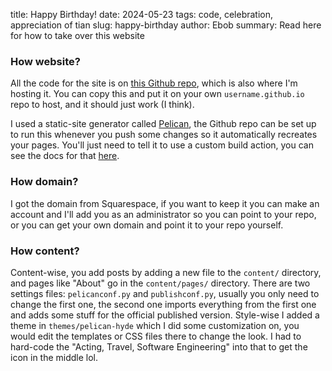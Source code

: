 title: Happy Birthday!
date: 2024-05-23
tags: code, celebration, appreciation of tian
slug: happy-birthday
author: Ebob
summary: Read here for how to take over this website

### How website?
All the code for the site is on [this Github repo](https://github.com/EWol234/ewol234.github.io), which is also where I'm hosting it. You can copy this and put it on your own `username.github.io` repo to host, and it should just work (I think).

I used a static-site generator called [Pelican](https://docs.getpelican.com/en/4.9.1/index.html), the Github repo can be set up to run this whenever you push some changes so it automatically recreates your pages. You'll just need to tell it to use a custom build action, you can see the docs for that [here](https://docs.github.com/en/pages/getting-started-with-github-pages/configuring-a-publishing-source-for-your-github-pages-site#publishing-with-a-custom-github-actions-workflow).

### How domain?
I got the domain from Squarespace, if you want to keep it you can make an account and I'll add you as an administrator so you can point to your repo, or you can get your own domain and point it to your repo yourself.

### How content?
Content-wise, you add posts by adding a new file to the `content/` directory, and pages like "About" go in the `content/pages/` directory. There are two settings files: `pelicanconf.py` and `publishconf.py`, usually you only need to change the first one, the second one imports everything from the first one and adds some stuff for the official published version. Style-wise I added a theme in `themes/pelican-hyde` which I did some customization on, you would edit the templates or CSS files there to change the look. I had to hard-code the "Acting, Travel, Software Engineering" into that to get the icon in the middle lol.

